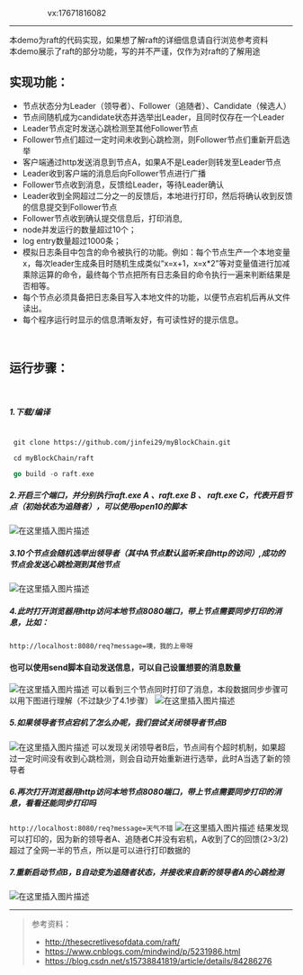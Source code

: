    &ensp;&ensp;&ensp;&ensp;  &ensp;&ensp; &ensp;&ensp; vx:17671816082

<hr>


本demo为raft的代码实现，如果想了解raft的详细信息请自行浏览参考资料<br>
本demo展示了raft的部分功能，写的并不严谨，仅作为对raft的了解用途
<br>

## 实现功能：

 - 节点状态分为Leader（领导者）、Follower（追随者）、Candidate（候选人）
 - 节点间随机成为candidate状态并选举出Leader，且同时仅存在一个Leader
 - Leader节点定时发送心跳检测至其他Follower节点
 - Follower节点们超过一定时间未收到心跳检测，则Follower节点们重新开启选举
 - 客户端通过http发送消息到节点A，如果A不是Leader则转发至Leader节点
 - Leader收到客户端的消息后向Follower节点进行广播
 - Follower节点收到消息，反馈给Leader，等待Leader确认
 - Leader收到全网超过二分之一的反馈后，本地进行打印，然后将确认收到反馈的信息提交到Follower节点
 - Follower节点收到确认提交信息后，打印消息,
 - node并发运行的数量超过10个；
 - log entry数量超过1000条；
 - 模拟日志条目中包含的命令被执行的功能。例如：每个节点生产一个本地变量x，每次leader生成条目时随机生成类似“x=x+1，x=x*2”等对变量值进行加减乘除运算的命令，最终每个节点把所有日志条目的命令执行一遍来判断结果是否相等。
 - 每个节点必须具备把日志条目写入本地文件的功能，以便节点宕机后再从文件读出。
 - 每个程序运行时显示的信息清晰友好，有可读性好的提示信息。

<br>

## 运行步骤：
<br>

##### 1.下载/编译
```shell

 git clone https://github.com/jinfei29/myBlockChain.git
```
```shell
 cd myBlockChain/raft
```
```go
 go build -o raft.exe
```

##### 2.开启三个端口，并分别执行raft.exe A 、raft.exe B 、 raft.exe C，代表开启节点（初始状态为追随者），可以使用open10的脚本
![在这里插入图片描述](./raft/images/开启端口.png)

##### 3.10个节点会随机选举出领导者（其中A节点默认监听来自http的访问）,成功的节点会发送心跳检测到其他节点
![在这里插入图片描述](./raft/images/选举成功.png)
##### 4.此时打开浏览器用http访问本地节点8080端口，带上节点需要同步打印的消息，比如：
`http://localhost:8080/req?message=噢，我的上帝呀`
#### 也可以使用send脚本自动发送信息，可以自己设置想要的消息数量
![在这里插入图片描述](./raft/images/打印消息.png)
可以看到三个节点同时打印了消息，本段数据同步步骤可以用下图进行理解（不过缺少了4.1步骤）
![在这里插入图片描述](./raft/images/消息同步.png)
##### 5.如果领导者节点宕机了怎么办呢，我们尝试关闭领导者节点B
![在这里插入图片描述](./raft/images/领导者节点宕机.png)
可以发现关闭领导者B后，节点间有个超时机制，如果超过一定时间没有收到心跳检测，则会自动开始重新进行选举，此时A当选了新的领导者

##### 6.再次打开浏览器用http访问本地节点8080端口，带上节点需要同步打印的消息，看看还能同步打印吗
`http://localhost:8080/req?message=天气不错`
![在这里插入图片描述](./raft/images/残缺打印.png)
结果发现可以打印的，因为新的领导者A、追随者C并没有宕机，A收到了C的回馈(2>3/2)超过了全网一半的节点，所以是可以进行打印数据的

##### 7.重新启动节点B，B自动变为追随者状态，并接收来自新的领导者A的心跳检测
![在这里插入图片描述](./raft/images/重启B.png)
<hr>

>参考资料：
> - http://thesecretlivesofdata.com/raft/
> - https://www.cnblogs.com/mindwind/p/5231986.html
> - https://blog.csdn.net/s15738841819/article/details/84286276
